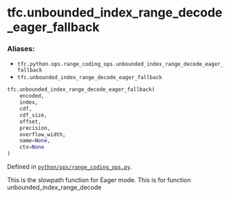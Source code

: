 
# tfc.unbounded_index_range_decode_eager_fallback

### Aliases:

* `tfc.python.ops.range_coding_ops.unbounded_index_range_decode_eager_fallback`
* `tfc.unbounded_index_range_decode_eager_fallback`

``` python
tfc.unbounded_index_range_decode_eager_fallback(
    encoded,
    index,
    cdf,
    cdf_size,
    offset,
    precision,
    overflow_width,
    name=None,
    ctx=None
)
```



Defined in [`python/ops/range_coding_ops.py`](https://github.com/tensorflow/compression/tree/master/python/ops/range_coding_ops.py).

<!-- Placeholder for "Used in" -->

This is the slowpath function for Eager mode.
This is for function unbounded_index_range_decode